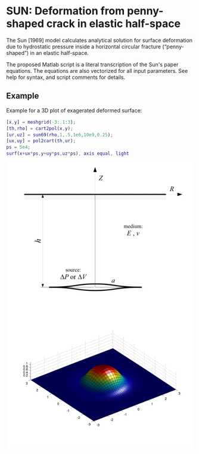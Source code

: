# SUN: Deformation from penny-shaped crack in elastic half-space

The Sun [1969] model calculates analytical solution for surface deformation due to hydrostatic pressure inside a horizontal circular fracture (“penny-shaped”) in an elastic half-space.

The proposed Matlab script is a literal transcription of the Sun's paper equations. The equations are also vectorized for all input parameters. See help for syntax, and script comments for details.

## Example
Example for a 3D plot of exagerated deformed surface:
```matlab
[x,y] = meshgrid(-3:.1:3);
[th,rho] = cart2pol(x,y);
[ur,uz] = sun69(rho,1,.5,1e6,10e9,0.25);
[ux,uy] = pol2cart(th,ur);
ps = 5e4;
surf(x+ux*ps,y+uy*ps,uz*ps), axis equal, light
```

![](sun_example.png)

